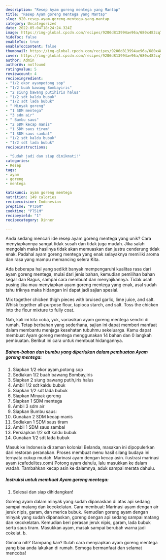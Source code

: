 ```yaml
---
description: "Resep Ayam goreng mentega yang Mantap"
title: "Resep Ayam goreng mentega yang Mantap"
slug: 920-resep-ayam-goreng-mentega-yang-mantap
category: Uncategorized
date: 2022-05-04T18:24:24.324Z
image: https://img-global.cpcdn.com/recipes/9206d813994ae96a/680x482cq70/ayam-goreng-mentega-foto-resep-utama.jpg
hideToc: false
enableToc: true
enableTocContent: false
thumbnail: https://img-global.cpcdn.com/recipes/9206d813994ae96a/680x482cq70/ayam-goreng-mentega-foto-resep-utama.jpg
cover: https://img-global.cpcdn.com/recipes/9206d813994ae96a/680x482cq70/ayam-goreng-mentega-foto-resep-utama.jpg
author: Admin
authorAv: notfound
ratingvalue: 5
reviewcount: 4
recipeingredient:
- "1/2 ekor ayampotong sop"
- "1/2 buah bawang Bombayiris"
- "2 siung bawang putihiris halus"
- "1/2 sdt kaldu bubuk"
- "1/2 sdt lada bubuk"
- " Minyak goreng"
- "1 SDM mentega"
- "3 sdm air"
- " Bumbu saus"
- "2 SDM kecap manis"
- "1 SDM saus tiram"
- "1 SDM saus sambal"
- "1/2 sdt kaldu bubuk"
- "1/2 sdt lada bubuk"
recipeinstructions:

- "Sudah jadi dan siap dinikmati!"
categories:
- Resep
tags:
- ayam
- goreng
- mentega

katakunci: ayam goreng mentega 
nutrition: 149 calories
recipecuisine: Indonesian
preptime: "PT36M"
cooktime: "PT51M"
recipeyield: "1"
recipecategory: Dinner

---
```





Anda sedang mencari ide resep ayam goreng mentega yang unik? Cara menyiapkannya sangat tidak susah dan tidak juga mudah. Jika salah mengolah maka hasilnya tidak akan memuaskan dan justru cenderung tidak enak. Padahal ayam goreng mentega yang enak selayaknya memiliki aroma dan rasa yang mampu memancing selera Kita.





Ada beberapa hal yang sedikit banyak mempengaruhi kualitas rasa dari ayam goreng mentega, mulai dari jenis bahan, kemudian pemilihan bahan segar dan Bagus, sampai cara membuat dan menyajikannya. Tidak usah pusing jika mau menyiapkan ayam goreng mentega yang enak,      asal sudah tahu triknya maka hidangan ini dapat jadi sajian spesial.














Mix together chicken thigh pieces with bruised garlic, lime juice, and salt. Whisk together all-purpose flour, tapioca starch, and salt. Toss the chicken into the flour mixture to fully coat.






Nah, kali ini kita coba, yuk, variasikan ayam goreng mentega sendiri di rumah. Tetap berbahan yang sederhana, sajian ini dapat memberi manfaat dalam membantu menjaga kesehatan tubuhmu sekeluarga. Kamu dapat membuat Ayam goreng mentega menggunakan 14 bahan dan 0 langkah pembuatan. Berikut ini cara untuk membuat hidangannya.

<!--inarticleads1-->

##### Bahan-bahan dan bumbu yang diperlukan dalam pembuatan Ayam goreng mentega:

1. Siapkan 1/2 ekor ayam,potong sop
1. Sediakan 1/2 buah bawang Bombay,iris
1. Siapkan 2 siung bawang putih,iris halus
1. Ambil 1/2 sdt kaldu bubuk
1. Siapkan 1/2 sdt lada bubuk
1. Siapkan  Minyak goreng
1. Siapkan 1 SDM mentega
1. Ambil 3 sdm air
1. Siapkan  Bumbu saus:
1. Gunakan 2 SDM kecap manis
1. Sediakan 1 SDM saus tiram
1. Ambil 1 SDM saus sambal
1. Persiapkan 1/2 sdt kaldu bubuk
1. Gunakan 1/2 sdt lada bubuk


Masuk ke Indonesia di zaman kolonial Belanda, masakan ini dipopulerkan dari restoran peranakan. Proses membuat menu hasil silang budaya ini ternyata cukup mudah. Marinasi ayam dengan kecap asin. ilustrasi marinasi ayam (cafedelites.com) Potong ayam dahulu, lalu masukkan ke dalam wadah. Tambahkan kecap asin ke dalamnya, aduk sampai merata dahulu. 

<!--inarticleads2-->

##### Instruksi untuk membuat Ayam goreng mentega:


1. Selesai dan siap dihidangkan!

Goreng ayam dalam minyak yang sudah dipanaskan di atas api sedang sampai matang dan kecokelatan. Cara membuat: Marinasi ayam dengan air jeruk nipis, garam, dan merica bubuk. Kemudian goreng ayam dengan minyak yang sudah dipanaskan, goreng dengan api sedang sampai matang dan kecokelatan. Kemudian beri perasan jeruk nipis, garam, lada bubuk serta saus tiram. Masukkan ayam, masak sampai berubah warna jadi cokelat. b. 

Gimana nih? Gampang kan? Itulah cara menyiapkan ayam goreng mentega yang bisa anda lakukan di rumah. Semoga bermanfaat dan selamat mencoba!
